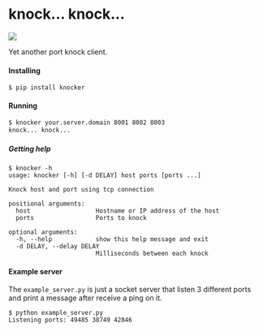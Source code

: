 # knock... knock...

![](https://media.giphy.com/media/4WONcbcxCOYRa/giphy.gif)

Yet another port knock client.


#### Installing

`$ pip install knocker`


#### Running

```bash
$ knocker your.server.domain 8001 8002 8003
knock... knock...
```


##### Getting help
```
$ knocker -h           
usage: knocker [-h] [-d DELAY] host ports [ports ...]

Knock host and port using tcp connection

positional arguments:
  host                  Hostname or IP address of the host
  ports                 Ports to knock

optional arguments:
  -h, --help            show this help message and exit
  -d DELAY, --delay DELAY
                        Milliseconds between each knock

```

#### Example server

The `example_server.py` is just a socket server that listen 3 different
ports and print a message after receive a ping on it.

```
$ python example_server.py
Listening ports: 49485 38749 42846
```
